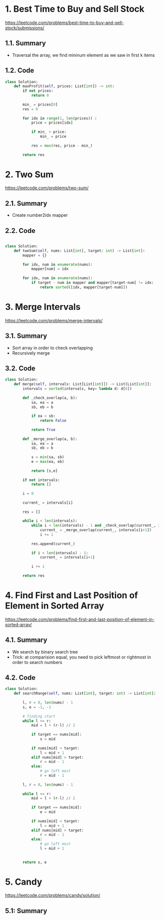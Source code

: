 # 1. Best Time to Buy and Sell Stock
https://leetcode.com/problems/best-time-to-buy-and-sell-stock/submissions/

## 1.1. Summary
- Traversal the array, we find mininum element as we saw in first k items

## 1.2. Code

``` python
class Solution:
    def maxProfit(self, prices: List[int]) -> int:
        if not prices:
            return 0
        
        min_ = prices[0]
        res = 0
        
        for idx in range(1, len(prices)) :
            price = prices[idx]
            
            if min_ > price:
                min_ = price
            
            res = max(res, price - min_)
            
        return res
```

# 2.  Two Sum

https://leetcode.com/problems/two-sum/
## 2.1. Summary

- Create number2idx mapper


## 2.2. Code

```python

class Solution:
    def twoSum(self, nums: List[int], target: int) -> List[int]:
        mapper = {}
        
        for idx, num in enumerate(nums):            
            mapper[num] = idx
        
        for idx, num in enumerate(nums):
            if target - num in mapper and mapper[target-num] != idx:
                return sorted([idx, mapper[target-num]])        
```

# 3. Merge Intervals

https://leetcode.com/problems/merge-intervals/

## 3.1. Summary

- Sort array in order to check overlapping
- Recursively merge

## 3.2. Code

```python
class Solution:
    def merge(self, intervals: List[List[int]]) -> List[List[int]]:
        intervals = sorted(intervals, key= lambda d: d[0])
        
        def _check_overlap(a, b):
            sa, ea = a
            sb, eb = b
            
            if ea < sb:
                return False
            
            return True
        
        def _merge_overlap(a, b):
            sa, ea = a
            sb, eb = b
            
            s = min(sa, sb)
            e = max(ea, eb)
            
            return [s,e]
        
        if not intervals:
            return []
        
        i = 0
        
        current_ = intervals[i]
        
        res = []
        
        while i < len(intervals):
            while i < len(intervals) - 1 and _check_overlap(current_, intervals[i+1]):
                current_ = _merge_overlap(current_, intervals[i+1])
                i += 1
            
            res.append(current_)
            
            if i < len(intervals) - 1:
                current_ = intervals[i+1]
            
            i += 1
        
        return res                          
```


# 4. Find First and Last Position of Element in Sorted Array

https://leetcode.com/problems/find-first-and-last-position-of-element-in-sorted-array/

## 4.1. Summary

- We search by binary search tree
- Trick: at comparision equal, you need to pick leftmost or rightmost in order to search numbers


## 4.2. Code

```python
class Solution:
    def searchRange(self, nums: List[int], target: int) -> List[int]:
        
        l, r = 0, len(nums) - 1
        s, e = -1, -1
        
        # finding start
        while l <= r:
            mid = l + (r-l) // 2
            
            if target == nums[mid]:
                s = mid
            
            if nums[mid] < target:
                l = mid + 1
            elif nums[mid] > target:
                r = mid - 1
            else:
                # go left most                
                r = mid - 1
            
        l, r = 0, len(nums) - 1
        
        while l <= r:
            mid = l + (r-l) // 2
                        
            if target == nums[mid]:
                e = mid
            
            if nums[mid] < target:
                l = mid + 1
            elif nums[mid] > target:
                r = mid - 1
            else:
                # go left most                
                l = mid + 1
            
        
        return s, e                            
```

# 5. Candy

https://leetcode.com/problems/candy/solution/

## 5.1: Summary